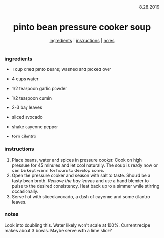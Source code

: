 
<p align="right">8.28.2019</p>

<h1 align="center">pinto bean pressure cooker soup</h1>
<div align="center">
  <a href="#ingredients">ingredients</a> | 
  <a href="#instructions">instructions</a> | 
  <a href="#notes">notes</a>
</div>
<br>

### ingredients
- 1 cup dried pinto beans; washed and picked over
- 4 cups water
- 1/2 teaspoon garlic powder
- 1/2 teaspoon cumin
- 2-3 bay leaves

- sliced avocado 
- shake cayenne pepper
- torn cilantro

### instructions
1. Place beans, water and spices in pressure cooker.  Cook on high 
pressure for 45 minutes and let cool naturally.  The soup is ready now 
or can be kept warm for hours to develop some.
2. Open the pressure cooker and season with salt to taste.  Should be a tasty bean 
broth. *Remove the bay leaves* and use a hand blender to pulse to the desired 
consistency. Heat back up to a simmer while stirring occasionally.
3. Serve hot with sliced avocado, a dash of cayenne and some cilantro leaves.

### notes
Look into doubling this.  Water likely won't scale at 100%.  Current recipe makes about 3 bowls.  Maybe serve with a lime slice?
